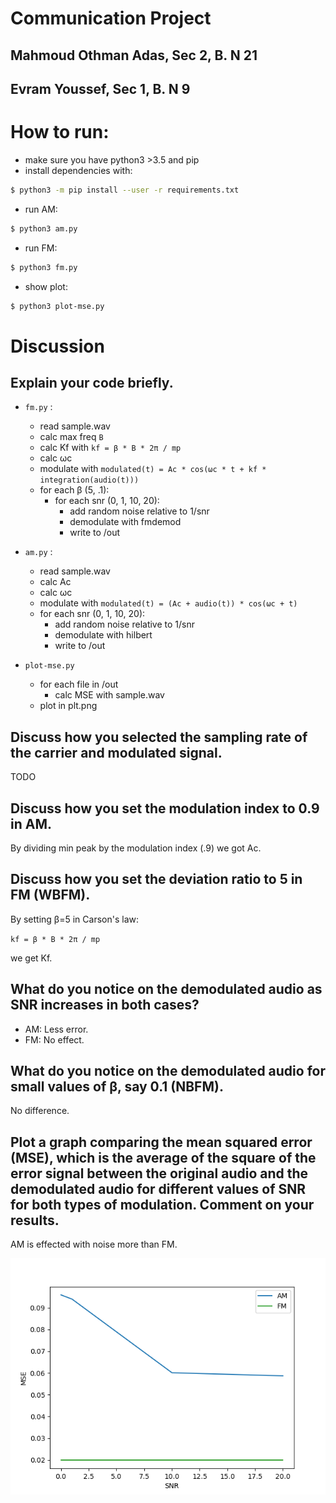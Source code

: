 # Communication Project

## Mahmoud Othman Adas, Sec 2, B. N 21

## Evram Youssef, Sec 1, B. N 9

# How to run:

* make sure you have python3 >3.5 and pip
* install dependencies with:

``` bash
$ python3 -m pip install --user -r requirements.txt
```

* run AM:
```bash
$ python3 am.py
```

* run FM:
```bash
$ python3 fm.py
```

* show plot:
```bash
$ python3 plot-mse.py
```

# Discussion

## Explain your code briefly.

* `fm.py` :
    - read sample.wav
    - calc max freq `B` 
    - calc Kf with `kf = β * B * 2π / mp` 
    - calc ωc
    - modulate with `modulated(t) = Ac * cos(ωc * t + kf * integration(audio(t)))` 
    - for each β (5, .1):
        - for each snr (0, 1, 10, 20):
            - add random noise relative to 1/snr
            - demodulate with fmdemod
            - write to /out

* `am.py` :
    - read sample.wav
    - calc Ac
    - calc ωc
    - modulate with `modulated(t) = (Ac + audio(t)) * cos(ωc + t)` 
    - for each snr (0, 1, 10, 20):
        - add random noise relative to 1/snr
        - demodulate with hilbert
        - write to /out

* `plot-mse.py` 
    - for each file in /out
        - calc MSE with sample.wav
    - plot in plt.png

## Discuss how you selected the sampling rate of the carrier and modulated signal.

TODO

## Discuss how you set the modulation index to 0.9 in AM.

By dividing min peak by the modulation index (.9) we got Ac.

## Discuss how you set the deviation ratio to 5 in FM (WBFM).

By setting β=5 in Carson's law:

`kf = β * B * 2π / mp` 

we get Kf.

## What do you notice on the demodulated audio as SNR increases in both cases?

* AM: Less error.
* FM: No effect.

## What do you notice on the demodulated audio for small values of β, say 0.1 (NBFM).

No difference.

## Plot a graph comparing the mean squared error (MSE), which is the average of the square of the error signal between the original audio and the demodulated audio for different values of SNR for both types of modulation. Comment on your results.

AM is effected with noise more than FM.

![](/plt.png)


